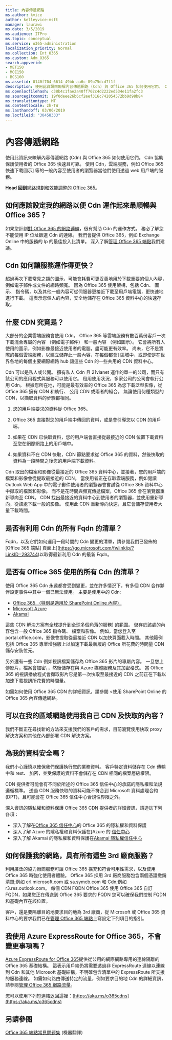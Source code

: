 ```yaml
---
title: 內容傳遞網路
ms.author: kvice
author: kelleyvice-msft
manager: laurawi
ms.date: 3/5/2019
ms.audience: ITPro
ms.topic: conceptual
ms.service: o365-administration
localization_priority: Normal
ms.collection: Ent_O365
ms.custom: Adm_O365
search.appverid:
- MET150
- MOE150
- BCS160
ms.assetid: 0140f704-6614-49bb-aa6c-89b75dcd7f1f
description: 使用此資訊來瞭解內容傳遞網路 (Cdn) 與 Office 365 如何使用它們。 Cdn 協助保護使用者的 Office 365 快速且可靠。 使用 Cdn，雲端服務，例如 Office 365 快速下載圖示] 等的一般內容至使用者的瀏覽器當他們使用透過 web 用戶端的服務。
ms.openlocfilehash: c38b4c1fae2a40ff702c4d2222ed534e11fa2fc3
ms.sourcegitcommit: 19f0deee26b6cf2eef316c742054572bb9d98b84
ms.translationtype: MT
ms.contentlocale: zh-TW
ms.lasthandoff: 03/06/2019
ms.locfileid: "30458333"
---
```

# <a name="content-delivery-networks"></a>內容傳遞網路

使用此資訊來瞭解內容傳遞網路 (Cdn) 與 Office 365 如何使用它們。 Cdn 協助保護使用者的 Office 365 快速且可靠。 使用 Cdn，雲端服務，例如 Office 365 快速下載圖示] 等的一般內容至使用者的瀏覽器當他們使用透過 web 用戶端的服務。
  
 **Head 回到**[網路規劃和效能調整的 Office 365](https://aka.ms/tune)。
  
## <a name="how-should-i-set-up-my-network-so-that-cdns-work-best-with-office-365"></a>如何應該設定我的網路以便 Cdn 運作起來最順暢與 Office 365？

如果您計劃[對 Office 365 的網路連線](network-connectivity.md)，很有幫助 Cdn 的運作方式。 務必了解您不能使用 IP 位址篩選 Cdn 的連線。 我們會提供 Office 365，例如 Exchange Online 中的服務的 Ip 的最佳投入比清單。 深入了解[管理 Office 365 端點](https://support.office.com/article/99cab9d4-ef59-4207-9f2b-3728eb46bf9a)我們建議。
  
## <a name="how-do-cdns-make-services-work-faster"></a>Cdn 如何讓服務運作得更快？

超過再次下載常見之類的圖示，可能會耗費可更妥善地用於下載重要的個人內容，例如電子郵件或文件的網路頻寬。 因為 Office 365 使用架構，包括 Cdn、 圖示、 指令碼，以及其他一般內容可從伺服器更接近下載至用戶端電腦，更快速地進行下載。 這表示您個人的內容，安全地儲存在 Office 365 資料中心的快速存取。
  
## <a name="what-exactly-is-a-cdn"></a>什麼 CDN 究竟是？

大部分的企業雲端服務會使用 Cdn。 Office 365 等雲端服務有數百萬份客戶一次下載混合專屬的內容 （例如電子郵件） 和一般內容 （例如圖示）。 它會將所有人使用的圖示，例如影像最接近使用者的電腦，盡可能更有效率。 尚未，它不是實際的每個雲端服務，以建立儲存此一般內容，在每個都會] 區域中，或即使是在世界各地的每個主要網際網路 hub 讓這些 Cdn 的一些共用的 CDN 資料中心。
  
Cdn 可以是私人或公開。 擁有私人 Cdn 且 21vianet 運作的單一的公司，而只有該公司的應用程式與服務可以使用它。 租用使用狀況，多家公司的公司會執行公用 Cdn。 根據您所在地，可能是最有效率的 Office 365 為您下載泛型影像，從 Office 365 擁有 CDN 和執行、 公用 CDN 或兩者的組合。 無論使用何種類型的 CDN，以擷取資料的步驟都相同。
  
1. 您的用戶端要求的資料從 Office 365。

2. Office 365 直接對您的用戶端中傳回的資料，或是會引導您以 CDN 的用戶端。

3. 如果在 CDN 已快取資料，您的用戶端會直接從最接近的 CDN 位置下載資料至您在網際網路上的用戶端中。

4. 如果資料不在 CDN 快取，CDN 節點要求從 Office 365 的資料，然後快取的資料為一段時間之後您的用戶端下載資料。

Cdn 取出的檔案和影像從最接近的 Office 365 資料中心，並接著，您的用戶端的檔案和影像會從提取最接近的 CDN。 當使用者正在存取雲端服務，例如閱讀 Outlook Web App 中的電子郵件使用者的瀏覽器會嘗試從 Office 365 資料中心中擷取的檔案和影像。 而不是花時間與頻寬傳遞檔案，Office 365 會在瀏覽器重新導向至 CDN。 CDN 找出最接近的資料中心到使用者的瀏覽器，並使用重新導向，從該處下載一般的影像。 使用此 CDN 重新導向快速，且它會儲存使用者大量下載時間。
  
## <a name="is-there-a-list-of-all-the-fqdns-that-leverage-cdns"></a>是否有利用 Cdn 的所有 Fqdn 的清單？

Fqdn，以及它們如何運用一段時間的 Cdn 變更的清單，請參閱我們已發佈的[Office 365 端點] 頁面上](https://go.microsoft.com/fwlink/p/?LinkID=293744)以取得最新利用 Cdn 的最新 Fqdn。
  
## <a name="is-there-a-list-of-all-the-cdns-that-office-365-uses"></a>是否有 Office 365 使用的所有 Cdn 的清單？

使用 Office 365 Cdn 永遠都會受到變更，並在許多情況下，有多個 CDN 合作夥伴設定事件中其中一個已無法使用。 主要是使用中的 Cdn:

+ [Office 365 （特別是適用於 SharePoint Online 內容）](https://docs.microsoft.com/en-us/office365/enterprise/use-office-365-cdn-with-spo)
+ [Microsoft Azure](https://azure.microsoft.com/documentation/services/cdn/)
+ [Akamai](https://www.akamai.com/us/en/cdn.jsp)

這些 CDN 解決方案有全球提升到全球多個角落的服務] 的範圍。 儲存於該處的內容包含一般 Office 365 指令碼、 檔案和影像。 例如，當您登入至 portal.office.com，影像會提取從最接近 CDN 以加快頁面載入時間。 其他範例包括 Office 365 專業增強版上以加速下載最新版的 Office 所花費的時間量 CDN 儲存安裝位元。

另外還有一些 Cdn 例如視訊檔案儲存為 Office 365 影片的專屬內容。 一旦您上傳影片，檔案會加密，，然後儲存在與 Azure 媒體服務及其加密格式。 當 Office 365 的視訊播放程式會擷取影片它是第一次快取至最接近的 CDN 之前正在下載以加速下載視訊所花費的時間量。

如需如何使用 Office 365 CDN 的詳細資訊，請參閱 <<c0>使用 SharePoint Online 的 Office 365 內容傳遞網路。

## <a name="can-i-use-my-own-cdn-and-cache-content-on-my-local-network"></a>可以在我的區域網路使用我自己 CDN 及快取的內容？

我們不斷正在尋找新的方法來支援我們的客戶的需求，目前瀏覽使用快取 proxy 解決方案和其他在內部部署 CDN 解決方案。
  
## <a name="is-my-data-safe"></a>為我的資料安全嗎？

我們小心謹慎以確保我們保護執行您的業務資料。 客戶特定資料儲存在 Cdn 傳輸中和 rest、 加密，並受保護的資料不會儲存在 CDN 相同的檔案層級權限。

CDN 提供者可能會有不同於所述的 Office 365 信任中心的承諾的隱私權和法規遵循標準。 透過 CDN 服務快取的資料可能不符合到 Microsoft 資料處理合約 (DPT)，且可能會在 Office 365 信任中心合規性界限之外。

深入資訊的隱私權和資料保護 Office 365 CDN 提供者的詳細資訊，請造訪下列各項：  

+ 深入了解在[Office 365 信任中心](https://go.microsoft.com/fwlink/p/?LinkId=397383)的 Office 365 的隱私權和資料保護
+ 深入了解 Azure 的隱私權和資料保護在[Azure 的 [信任中心](https://azure.microsoft.com/en-us/overview/trusted-cloud/)
+ 深入了解 Akamai 的隱私權和資料保護在[Akamai 隱私權信任中心](https://www.akamai.com/us/en/about/compliance/data-protection-at-akamai.jsp)

## <a name="how-can-i-secure-my-network-with-all-these-3rd-party-services"></a>如何保護我的網路，具有所有這些 3rd 廠商服務？

利用廣泛的協力廠商服務可讓 Office 365 擴充和符合可用性需求，以及使用 Office 365 時強化使用者體驗。 Office 365 採用 3rd 廠商服務包含兩個憑證撤銷清單;例如 crl.microsoft.com 或 sa.symcb.com 和 Cdn;例如 r3.res.outlook.com。 每個 CDN FQDN Office 365 使用 Office 365 自訂 FQDN，如果您正在傳送到 Office 365 要求的 FQDN 您可以確保我們控制 FQDN 和基礎內容在該位置。
  
客戶，還是要隔離目的地要求目的地為 3rd 廠商，從 Microsoft 或 Office 365 資料中心的要求我們已在[管理 Office 365 端點](https://support.office.com/article/99cab9d4-ef59-4207-9f2b-3728eb46bf9a)上寫設定下列項目的指引。
  
## <a name="im-using-azure-expressroute-for-office-365-does-that-change-things"></a>我使用 Azure ExpressRoute for Office 365，不會變更事項嗎？

[Azure ExpressRoute for Office 365](azure-expressroute.md)提供從公用的網際網路專用的連線隔離的 Office 365 基礎結構。 這表示用戶端仍將需要透過非 ExpressRoute 連線以連線到 Cdn 和其他 Microsoft 基礎結構，不明確包含清單中的 ExpressRoute 所支援的服務連線。 如需如何路由傳送特定的流量，例如要求目的地 Cdn 的詳細資訊，請參閱[管理 Office 365 網路流量](routing-with-expressroute.md)。
  
您可以使用下列短連結返回這裡：[https://aka.ms/o365cdns](https://aka.ms/o365cdns)
  
## <a name="see-also"></a>另請參閱

[Office 365 端點常見問題集](https://support.office.com/article/d4088321-1c89-4b96-9c99-54c75cae2e6d) (機器翻譯)
